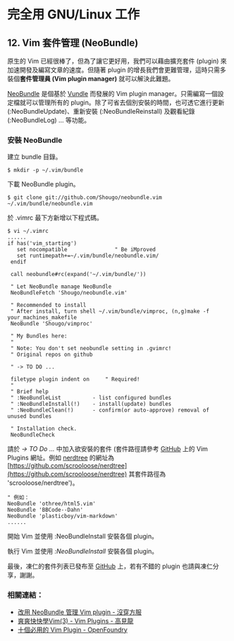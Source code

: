 # 完全用 GNU/Linux 工作

## 12. Vim 套件管理 (NeoBundle)

原生的 Vim 已經很棒了，但為了讓它更好用，我們可以藉由擴充套件 (plugin) 來加速開發及編寫文章的速度。但隨著 plugin 的增長我們會更難管理，這時只需多裝個**套件管理員 (Vim plugin manager)** 就可以解決此難題。

[NeoBundle](https://github.com/Shougo/neobundle.vim) 是個基於 [Vundle](https://github.com/gmarik/vundle) 而發展的 Vim plugin manager。只需編寫一個設定檔就可以管理所有的 plugin。除了可省去個別安裝的時間，也可透它進行更新 (:NeoBundleUpdate)、重新安裝 (:NeoBundleReinstall) 及觀看紀錄 (:NeoBundleLog) ... 等功能。

### 安裝 NeoBundle

建立 bundle 目錄。

	$ mkdir -p ~/.vim/bundle

下載 NeoBundle plugin。

	$ git clone git://github.com/Shougo/neobundle.vim ~/.vim/bundle/neobundle.vim

於 .vimrc 最下方新增以下程式碼。

	$ vi ~/.vimrc
	......
	if has('vim_starting')
	   set nocompatible               " Be iMproved
	   set runtimepath+=~/.vim/bundle/neobundle.vim/
	 endif
	
	 call neobundle#rc(expand('~/.vim/bundle/'))
	
	 " Let NeoBundle manage NeoBundle
	 NeoBundleFetch 'Shougo/neobundle.vim'
	
	 " Recommended to install
	 " After install, turn shell ~/.vim/bundle/vimproc, (n,g)make -f your_machines_makefile
	 NeoBundle 'Shougo/vimproc'
	
	 " My Bundles here:
	 "
	 " Note: You don't set neobundle setting in .gvimrc!
	 " Original repos on github

	 " -> TO DO ...
	
	 filetype plugin indent on     " Required!
	 "
	 " Brief help
	 " :NeoBundleList          - list configured bundles
	 " :NeoBundleInstall(!)    - install(update) bundles
	 " :NeoBundleClean(!)      - confirm(or auto-approve) removal of unused bundles
	
	 " Installation check.
	 NeoBundleCheck

請於 *-> TO Do ...* 中加入欲安裝的套件 (套件路徑請參考 [GitHub](https://github.com/) 上的 Vim Plugins 網址。例如 [nerdtree](https://github.com/scrooloose/nerdtree) 的網址為 [https://github.com/scrooloose/nerdtree](https://github.com/scrooloose/nerdtree) 其套件路徑為 'scrooloose/nerdtree')。

	" 例如：
	NeoBundle 'othree/html5.vim'
	NeoBundle 'BBCode--Dahn'
	NeoBundle 'plasticboy/vim-markdown'
	......

開始 Vim 並使用 :NeoBundleInstall 安裝各個 plugin。

執行 Vim 並使用 *:NeoBundleInstall* 安裝各個 plugin。

最後，凍仁的套件列表已發布至 [GitHub](https://github.com/chusiang/vimrc) 上，若有不錯的 plugin 也請與凍仁分享，謝謝。

### 相關連結：
- [改用 NeoBundle 管理 Vim plugin - 沒穿方服](http://bootleq.blogspot.tw/2012/05/neobundle-vim-plugin.html)
- [爽爽快快學Vim(3) - Vim Plugins - 高見龍](http://blog.eddie.com.tw/2012/06/01/screencast-3-vim-plugins/)
- [十個必用的 Vim Plugin - OpenFoundry](http://www.openfoundry.org/en/component/content/2244?task=view)

